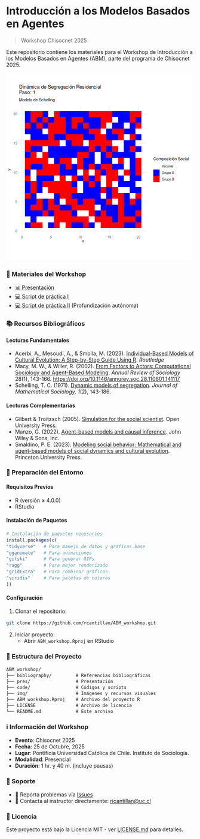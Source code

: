 # Introducción a los Modelos Basados en Agentes
> Workshop Chisocnet 2025

Este repositorio contiene los materiales para el Workshop de Introducción a los Modelos Basados en Agentes (ABM), parte del programa de Chisocnet 2025.

![](img/segregacion_schelling.gif)


### 🎯 Materiales del Workshop

- [📊 Presentación](https://rcantillan.github.io/pres/slides_ABM_workshop.pdf) 
- [💻 Script de práctica I](https://rcantillan.github.io/ABM_workshop/code/03_schelling)
- [💻 Script de práctica II](https://rcantillan.github.io/ABM_workshop/code/04_contagion) (Profundización autónoma)

### 📚 Recursos Bibliográficos

#### Lecturas Fundamentales

- Acerbi, A., Mesoudi, A., & Smolla, M. (2023). [Individual-Based Models of Cultural Evolution: A Step-by-Step Guide Using R](bibliography/acerbi_et_al_2022.pdf). *Routledge*
- Macy, M. W., & Willer, R. (2002). [From Factors to Actors: Computational Sociology and Agent-Based Modeling](bibliography/annurev.soc.28.110601.141117.pdf). *Annual Review of Sociology* 28(1), 143-166. https://doi.org/10.1146/annurev.soc.28.110601.141117
- Schelling, T. C. (1971). [Dynamic models of segregation](bibliography/schelling1971.pdf). *Journal of Mathematical Sociology, 1*(2), 143-186.

#### Lecturas Complementarias

- Gilbert & Troitzsch (2005). [Simulation for the social scientist](https://cress.soc.surrey.ac.uk/s4ss/S4SS-sample-chapter.pdf). Open University Press. 
- Manzo, G. (2022). [Agent-based models and causal inference](bibliography/manzo2022.pdf). John Wiley & Sons, Inc.
- Smaldino, P. E. (2023). [Modeling social behavior: Mathematical and agent-based models of social dynamics and cultural evolution](bibliography/smaldino2023.pdf). Princeton University Press.

### 🔧 Preparación del Entorno

#### Requisitos Previos

- R (versión ≥ 4.0.0)
- RStudio 

#### Instalación de Paquetes

```r
# Instalación de paquetes necesarios
install.packages(c(
"tidyverse"   # Para manejo de datos y gráficos base
"gganimate"   # Para animaciones
"gifski"      # Para generar GIFs
"ragg"        # Para mejor renderizado
"gridExtra"   # Para combinar gráficos
"viridis"     # Para paletas de colores
))
```

#### Configuración

1. Clonar el repositorio:
```bash
git clone https://github.com/rcantillan/ABM_workshop.git
```

2. Iniciar proyecto:
   - Abrir `ABM_workshop.Rproj` en RStudio

### 📁 Estructura del Proyecto

```
ABM_workshop/
├── bibliography/         # Referencias bibliográficas
├── pres/                 # Presentación
├── code/                 # Códigos y scripts
├── img/                  # Imágenes y recursos visuales
├── ABM_workshop.Rproj    # Archivo del proyecto R
├── LICENSE               # Archivo de licencia
└── README.md             # Este archivo
```

### ℹ️ Información del Workshop

- **Evento**: Chisocnet 2025
- **Fecha**: 25 de Octubre, 2025
- **Lugar**: Pontificia Universidad Católica de Chile. Instituto de Sociología. 
- **Modalidad**: Presencial
- **Duración**: 1 hr. y 40 m. (incluye pausas)

### 💬 Soporte

- 🐛 Reporta problemas vía [Issues](../../issues)
- 📧 Contacta al instructor directamente: ricantillan@uc.cl

### 📄 Licencia

Este proyecto está bajo la Licencia MIT - ver [LICENSE.md](LICENSE.md) para detalles.


